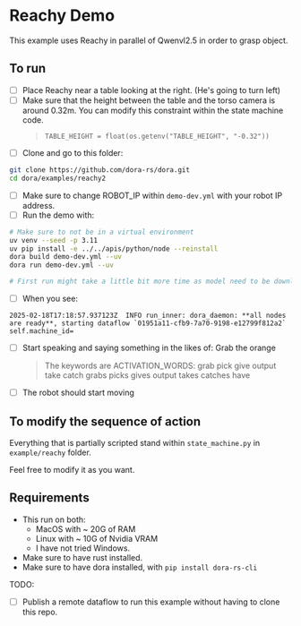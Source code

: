 # Reachy Demo

This example uses Reachy in parallel of Qwenvl2.5 in order to grasp object.

## To run

- [ ] Place Reachy near a table looking at the right. (He's going to turn left)
- [ ] Make sure that the height between the table and the torso camera is around 0.32m. You can modify this constraint within the state machine code.
  > `TABLE_HEIGHT = float(os.getenv("TABLE_HEIGHT", "-0.32"))`
- [ ] Clone and go to this folder:

```bash
git clone https://github.com/dora-rs/dora.git
cd dora/examples/reachy2
```

- [ ] Make sure to change ROBOT_IP within `demo-dev.yml` with your robot IP address.
- [ ] Run the demo with:

```bash
# Make sure to not be in a virtual environment
uv venv --seed -p 3.11
uv pip install -e ../../apis/python/node --reinstall
dora build demo-dev.yml --uv
dora run demo-dev.yml --uv

# First run might take a little bit more time as model need to be downloaded
```

- [ ] When you see:

```
2025-02-18T17:18:57.937123Z  INFO run_inner: dora_daemon: **all nodes are ready**, starting dataflow `01951a11-cfb9-7a70-9198-e12799f812a2` self.machine_id=
```

- [ ] Start speaking and saying something in the likes of: Grab the orange

  > The keywords are ACTIVATION_WORDS: grab pick give output take catch grabs picks gives output takes catches have

- [ ] The robot should start moving

## To modify the sequence of action

Everything that is partially scripted stand within `state_machine.py` in `example/reachy` folder.

Feel free to modify it as you want.

## Requirements

- This run on both:
  - MacOS with ~ 20G of RAM
  - Linux with ~ 10G of Nvidia VRAM
  - I have not tried Windows.
- Make sure to have rust installed.
- Make sure to have dora installed, with `pip install dora-rs-cli`

TODO:

- [ ] Publish a remote dataflow to run this example without having to clone this repo.
